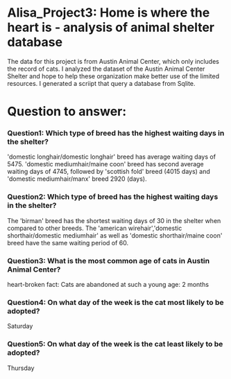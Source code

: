 # Alisa_Project3: Home is where the heart is - analysis of animal shelter database



The data for this project is from Austin Animal Center, which only includes the record of cats.  I analyzed the dataset of the Austin Animal Center Shelter and hope to help these organization make better use of the limited resources. I generated a scriipt that query a database from Sqlite. 



# Question to answer: 

### Question1: Which type of breed has the highest waiting days in the shelter?
'domestic longhair/domestic longhair' breed has average waiting days of 5475.
'domestic mediumhair/maine coon' breed has second average waiting days of 4745, followed by 'scottish fold' breed (4015 days) and 'domestic mediumhair/manx' breed 2920 (days). 


### Question2: Which type of breed has the highest waiting days in the shelter?
The 'birman' breed has the shortest waiting days of 30 in the shelter when compared to other breeds. The 'american wirehair','domestic shorthair/domestic mediumhair' as well as 'domestic shorthair/maine coon' breed have the same waiting period of 60. 

### Question3: What is the most common age of cats in Austin Animal Center?
heart-broken fact: Cats are abandoned at such a young age: 2 months

### Question4: On what day of the week is the cat most likely to be adopted?

Saturday

### Question5: On what day of the week is the cat least likely to be adopted?
Thursday


